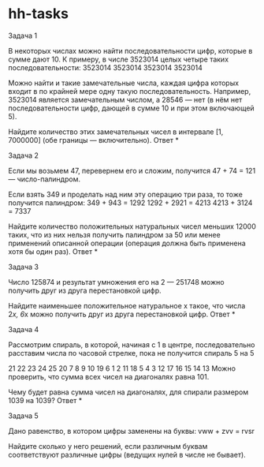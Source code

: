 # hh-tasks
Задача 1

В некоторых числах можно найти последовательности цифр, которые в сумме дают 10. К примеру, в числе 3523014 целых четыре таких последовательности:
3523014
3523014
3523014
3523014

Можно найти и такие замечательные числа, каждая цифра которых входит в по крайней мере одну такую последовательность.
Например, 3523014 является замечательным числом, а 28546 — нет (в нём нет последовательности цифр, дающей в сумме 10 и при этом включающей 5). 

Найдите количество этих замечательных чисел в интервале [1, 7000000] (обе границы — включительно).
Ответ *

Задача 2

Если мы возьмем 47, перевернем его и сложим, получится 47 + 74 = 121 — число-палиндром. 

Если взять 349 и проделать над ним эту операцию три раза, то тоже получится палиндром: 
349 + 943 = 1292
1292 + 2921 = 4213
4213 + 3124 = 7337

Найдите количество положительных натуральных чисел меньших 12000 таких, что из них нельзя получить палиндром за 50 или менее применений описанной операции (операция должна быть применена хотя бы один раз).
Ответ *

Задача 3

Число 125874 и результат умножения его на 2 — 251748 можно получить друг из друга перестановкой цифр. 

Найдите наименьшее положительное натуральное x такое, что числа 2*x, 6*x можно получить друг из друга перестановкой цифр.
Ответ *

Задача 4

Рассмотрим спираль, в которой, начиная с 1 в центре, последовательно расставим числа по часовой стрелке, 
пока не получится спираль 5 на 5 

21 22 23 24 25
20  7  8  9 10
19  6  1  2 11
18  5  4  3 12
17 16 15 14 13
Можно проверить, что сумма всех чисел на диагоналях равна 101. 

Чему будет равна сумма чисел на диагоналях, для спирали размером 1039 на 1039?
Ответ *

Задача 5

Дано равенство, в котором цифры заменены на буквы:
vww + zvv = rvsr 

Найдите сколько у него решений, если различным буквам соответствуют различные цифры (ведущих нулей в числе не бывает).
